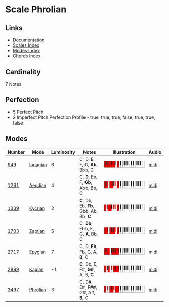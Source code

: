 # Scale Phrolian

## Links

- [Documentation](README.md)
- [Scales Index](Scales.md)
- [Modes Index](Modes.md)
- [Chords Index](Chords.md)

## Cardinality

7 Notes

## Perfection

- 5 Perfect Pitch
- 2 Imperfect Pitch
Perfection Profile - true, true, true, false, true, true, false

## Modes

| Number | Mode | Luminosity | Notes | Illustration | Audio |
|--------|------|------------|-------|--------------|-------|
| [949](https://ianring.com/musictheory/scales/949) | [Ionagian](ModeIonagian.md) | 6 | C, D, **E**, F, G, **Ab**, Bbb, C | ![CNaturalIonagian](ModeCNaturalIonagian.png) | [midi](https://github.com/edipermadi/music/blob/main/docs/ModeCNaturalIonagian.mid?raw=true) | 
| [1261](https://ianring.com/musictheory/scales/1261) | [Aeodian](ModeAeodian.md) | 4 | C, **D**, Eb, F, **Gb**, Abb, Bb, C | ![CNaturalAeodian](ModeCNaturalAeodian.png) | [midi](https://github.com/edipermadi/music/blob/main/docs/ModeCNaturalAeodian.mid?raw=true) | 
| [1339](https://ianring.com/musictheory/scales/1339) | [Kycrian](ModeKycrian.md) | 2 | **C**, Db, Eb, **Fb**, Gbb, Ab, Bb, **C** | ![CNaturalKycrian](ModeCNaturalKycrian.png) | [midi](https://github.com/edipermadi/music/blob/main/docs/ModeCNaturalKycrian.mid?raw=true) | 
| [1703](https://ianring.com/musictheory/scales/1703) | [Zaptian](ModeZaptian.md) | 5 | C, **Db**, Ebb, F, G, **A**, Bb, C | ![CNaturalZaptian](ModeCNaturalZaptian.png) | [midi](https://github.com/edipermadi/music/blob/main/docs/ModeCNaturalZaptian.mid?raw=true) | 
| [2717](https://ianring.com/musictheory/scales/2717) | [Epygian](ModeEpygian.md) | 7 | C, D, **Eb**, Fb, G, A, **B**, C | ![CNaturalEpygian](ModeCNaturalEpygian.png) | [midi](https://github.com/edipermadi/music/blob/main/docs/ModeCNaturalEpygian.mid?raw=true) | 
| [2899](https://ianring.com/musictheory/scales/2899) | [Kagian](ModeKagian.md) | -1 | **C**, Db, E, F#, **G#**, A, B, **C** | ![CNaturalKagian](ModeCNaturalKagian.png) | [midi](https://github.com/edipermadi/music/blob/main/docs/ModeCNaturalKagian.mid?raw=true) | 
| [3497](https://ianring.com/musictheory/scales/3497) | [Phrolian](ModePhrolian.md) | 3 | C, D#, E#, **F##**, G#, A#, **B**, C | ![CNaturalPhrolian](ModeCNaturalPhrolian.png) | [midi](https://github.com/edipermadi/music/blob/main/docs/ModeCNaturalPhrolian.mid?raw=true) | 
